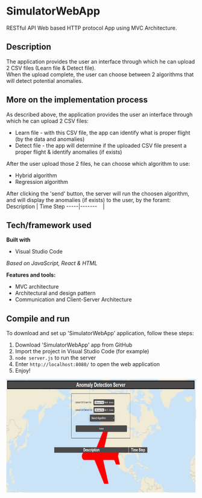 # SimulatorWebApp

RESTful API Web based HTTP protocol App using MVC Architecture.

## Description

The application provides the user an interface through which he can upload 2 CSV files (Learn file & Detect file). <br/>
When the upload complete, the user can choose between 2 algorithms that will detect potential anomalies. <br/>

## More on the implementation process

As described above, the application provides the user an interface through which he can upload 2 CSV files:
* Learn file - with this CSV file, the app can identify what is proper flight (by the data and anomalies) 
* Detect file - the app will determine if the uploaded CSV file present a proper flight & identify anomalies (if exists)

After the user upload those 2 files, he can choose which algorithm to use:
* Hybrid algorithm
* Regression algorithm 

After clicking the 'send' button, the server will run the choosen algorithm, and will display the anomalies (if exists) to the user, by the foramt: <br/>
Description | Time Step 
-----|-------
` ` | ` `


## Tech/framework used

**Built with**
* Visual Studio Code

*Based on JavaScript, React & HTML*

**Features and tools:**
* MVC architecture
* Architectural and design pattern
* Communication and Client-Server Architecture


## Compile and run
To download and set up 'SimulatorWebApp' application, follow these steps:
1. Download 'SimulatorWebApp' app from GitHub
2. Import the project in Visual Studio Code (for example) 
4. `node server.js` to run the server
5. Enter `http://localhost:8080/` to open the web application
6. Enjoy!

<p align="center">
  <img src="Main.jpeg" width = "800" height="300"/> 
</p>
 
